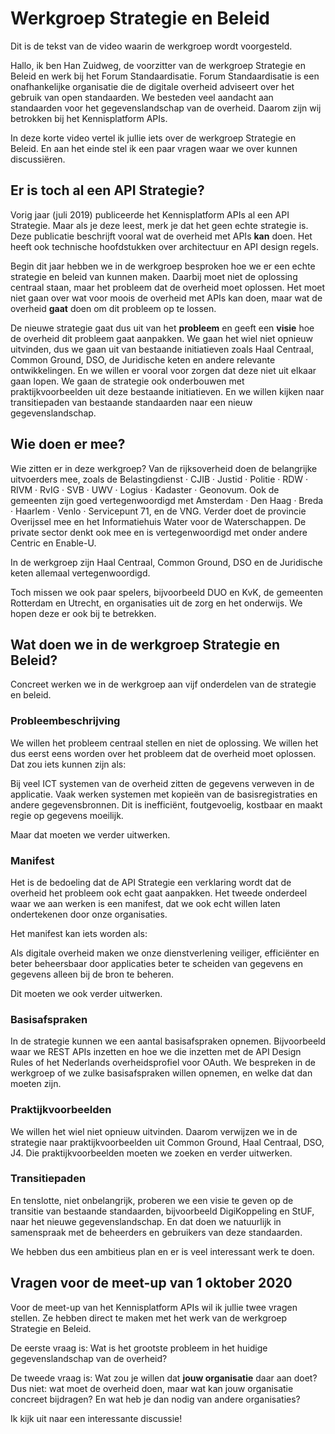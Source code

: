 # Werkgroep Strategie en Beleid

Dit is de tekst van de video waarin de werkgroep wordt voorgesteld.

Hallo, ik ben Han Zuidweg, de voorzitter van de werkgroep Strategie en Beleid en werk bij het Forum Standaardisatie. Forum Standaardisatie is een onafhankelijke organisatie die de digitale overheid adviseert over het gebruik van open standaarden. We besteden veel aandacht aan standaarden voor het gegevenslandschap van de overheid. Daarom zijn wij betrokken bij het Kennisplatform APIs.

In deze korte video vertel ik jullie iets over de werkgroep Strategie en Beleid. En aan het einde stel ik een paar vragen waar we over kunnen discussiëren.

## Er is toch al een API Strategie?

Vorig jaar (juli 2019) publiceerde het Kennisplatform APIs al een API Strategie. Maar als je deze leest, merk je dat het geen echte strategie is. Deze publicatie beschrijft vooral wat de overheid met APIs **kan** doen. Het heeft ook technische hoofdstukken over architectuur en API design regels.

Begin dit jaar hebben we in de werkgroep besproken hoe we er een echte strategie en beleid van kunnen maken. Daarbij moet niet de oplossing centraal staan, maar het probleem dat de overheid moet oplossen. Het moet niet gaan over wat voor moois de overheid met APIs kan doen, maar wat de overheid **gaat** doen om dit probleem op te lossen.

De nieuwe strategie gaat dus uit van het **probleem** en geeft een **visie** hoe de overheid dit probleem gaat aanpakken. We gaan het wiel niet opnieuw uitvinden, dus we gaan uit van bestaande initiatieven zoals Haal Centraal, Common Ground, DSO, de Juridische keten en andere relevante ontwikkelingen. En we willen er vooral voor zorgen dat deze niet uit elkaar gaan lopen. We gaan de strategie ook onderbouwen met praktijkvoorbeelden uit deze bestaande initiatieven. En we willen kijken naar transitiepaden van bestaande standaarden naar een nieuw gegevenslandschap.

## Wie doen er mee?

Wie zitten er in deze werkgroep? Van de rijksoverheid doen de belangrijke uitvoerders mee, zoals de Belastingdienst · CJIB · Justid · Politie · RDW · RIVM · RvIG · SVB · UWV  · Logius · Kadaster · Geonovum. Ook de gemeenten zijn goed vertegenwoordigd met Amsterdam · Den Haag · Breda · Haarlem · Venlo · Servicepunt 71, en de VNG. Verder doet de provincie Overijssel mee en het Informatiehuis Water voor de Waterschappen. De private sector denkt ook mee en is vertegenwoordigd met onder andere Centric en Enable-U.

In de werkgroep zijn Haal Centraal, Common Ground, DSO en de Juridische keten allemaal vertegenwoordigd.

Toch missen we ook paar spelers, bijvoorbeeld DUO en KvK, de gemeenten Rotterdam en Utrecht, en organisaties uit de zorg en het onderwijs. We hopen deze er ook bij te betrekken.

## Wat doen we in de werkgroep Strategie en Beleid?

Concreet werken we in de werkgroep aan vijf onderdelen van de strategie en beleid.

### Probleembeschrijving

We willen het probleem centraal stellen en niet de oplossing. We willen het dus eerst eens worden over het probleem dat de overheid moet oplossen. Dat zou iets kunnen zijn als:

Bij veel ICT systemen van de overheid zitten de gegevens verweven in de applicatie. Vaak werken systemen met kopieën van de basisregistraties en andere gegevensbronnen. Dit is inefficiënt, foutgevoelig, kostbaar en maakt regie op gegevens moeilijk.

Maar dat moeten we verder uitwerken.

### Manifest

Het is de bedoeling dat de API Strategie een verklaring wordt dat de overheid het probleem ook echt gaat aanpakken. Het tweede onderdeel waar we aan werken is een manifest, dat we ook echt willen laten ondertekenen door onze organisaties.

Het manifest kan iets worden als:

Als digitale overheid maken we onze dienstverlening veiliger, efficiënter en beter beheersbaar door applicaties beter te scheiden van gegevens en gegevens alleen bij de bron te beheren.

Dit moeten we ook verder uitwerken.

### Basisafspraken

In de strategie kunnen we een aantal basisafspraken opnemen. Bijvoorbeeld waar we REST APIs inzetten en hoe we die inzetten met de API Design Rules of het Nederlands overheidsprofiel voor OAuth. We bespreken in de werkgroep  of we zulke basisafspraken willen opnemen, en welke dat dan moeten zijn.

### Praktijkvoorbeelden

We willen het wiel niet opnieuw uitvinden. Daarom verwijzen we in de strategie naar praktijkvoorbeelden uit Common Ground, Haal Centraal, DSO, J4. Die praktijkvoorbeelden moeten we zoeken en verder uitwerken.

### Transitiepaden

En tenslotte, niet onbelangrijk, proberen we een visie te geven op de transitie van bestaande standaarden, bijvoorbeeld DigiKoppeling en StUF, naar het nieuwe gegevenslandschap. En dat doen we natuurlijk in samenspraak met de beheerders en gebruikers van deze standaarden.

We hebben dus een ambitieus plan en er is veel interessant werk te doen.

## Vragen voor de meet-up van 1 oktober 2020

Voor de meet-up van het Kennisplatform APIs wil ik jullie twee vragen stellen. Ze hebben direct te maken met het werk van de werkgroep Strategie en Beleid.

De eerste vraag is: Wat is het grootste probleem in het huidige gegevenslandschap van de overheid?

De tweede vraag is: Wat zou je willen dat **jouw organisatie** daar aan doet? Dus niet: wat moet de overheid doen, maar wat kan jouw organisatie concreet bijdragen? En wat heb je dan nodig van andere organisaties?

Ik kijk uit naar een interessante discussie!
